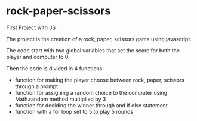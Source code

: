 # rock-paper-scissors
First Project with JS

The project is the creation of a rock, paper, scissors game using javascript.

The code start with two global variables that set the score for both the player and computer to 0.

Then the code is divided in 4 functions:
- function for making the player choose between rock, paper, scissors through a prompt
- function for assigning a random choice to the computer using Math.random method multiplied by 3
- function for deciding the winner through and if else statement
- function with a for loop set to 5 to play 5 rounds
